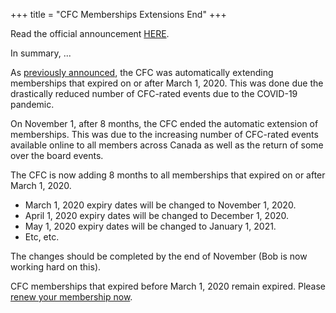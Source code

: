 +++
title = "CFC Memberships Extensions End"
+++

Read the official announcement
[HERE](http://www.chesscanada.info/forum/showthread.php?5380-CFC-membership-extensions-due-to-COVID-19&p=35303#post35303).

In summary, ...

As [previously announced](/en/news/2020/06/09/cfc-memberships-extended-due-to-covid-19/),
the CFC was automatically extending memberships that expired on or after March 1, 2020.
This was done due the drastically reduced number of CFC-rated events due to the COVID-19 pandemic.

On November 1, after 8 months, the CFC ended the automatic extension of memberships.
This was due to the increasing number of CFC-rated events available online to all members
across Canada as well as the return of some over the board events.

The CFC is now adding 8 months to all memberships that expired on or after March 1, 2020.
* March 1, 2020 expiry dates will be changed to November 1, 2020.
* April 1, 2020 expiry dates will be changed to December 1, 2020.
* May 1, 2020 expiry dates will be changed to January 1, 2021.
* Etc, etc.

The changes should be completed by the end of November (Bob is now working hard on this).

CFC memberships that expired before March 1, 2020 remain expired.
Please [renew your membership now](/en/players/membership-join/).